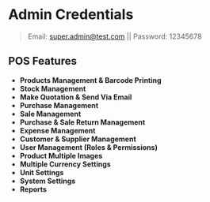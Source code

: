 

# Admin Credentials

> Email: super.admin@test.com || Password: 12345678

## POS Features

-   **Products Management & Barcode Printing**
-   **Stock Management**
-   **Make Quotation & Send Via Email**
-   **Purchase Management**
-   **Sale Management**
-   **Purchase & Sale Return Management**
-   **Expense Management**
-   **Customer & Supplier Management**
-   **User Management (Roles & Permissions)**
-   **Product Multiple Images**
-   **Multiple Currency Settings**
-   **Unit Settings**
-   **System Settings**
-   **Reports**
<!--  -->

